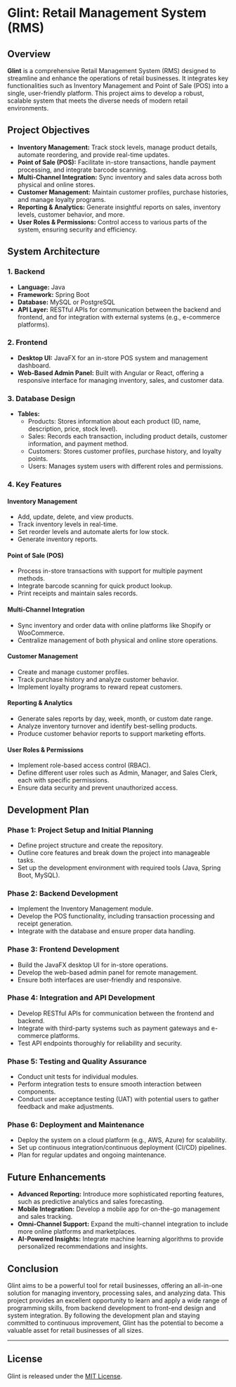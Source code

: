 # Glint: Retail Management System (RMS)

## Overview

**Glint** is a comprehensive Retail Management System (RMS) designed to streamline and enhance the operations of retail businesses. It integrates key functionalities such as Inventory Management and Point of Sale (POS) into a single, user-friendly platform. This project aims to develop a robust, scalable system that meets the diverse needs of modern retail environments.

## Project Objectives

- **Inventory Management:** Track stock levels, manage product details, automate reordering, and provide real-time updates.
- **Point of Sale (POS):** Facilitate in-store transactions, handle payment processing, and integrate barcode scanning.
- **Multi-Channel Integration:** Sync inventory and sales data across both physical and online stores.
- **Customer Management:** Maintain customer profiles, purchase histories, and manage loyalty programs.
- **Reporting & Analytics:** Generate insightful reports on sales, inventory levels, customer behavior, and more.
- **User Roles & Permissions:** Control access to various parts of the system, ensuring security and efficiency.

## System Architecture

### 1. **Backend**
   - **Language:** Java
   - **Framework:** Spring Boot
   - **Database:** MySQL or PostgreSQL
   - **API Layer:** RESTful APIs for communication between the backend and frontend, and for integration with external systems (e.g., e-commerce platforms).

### 2. **Frontend**
   - **Desktop UI:** JavaFX for an in-store POS system and management dashboard.
   - **Web-Based Admin Panel:** Built with Angular or React, offering a responsive interface for managing inventory, sales, and customer data.

### 3. **Database Design**
   - **Tables:**
     - Products: Stores information about each product (ID, name, description, price, stock level).
     - Sales: Records each transaction, including product details, customer information, and payment method.
     - Customers: Stores customer profiles, purchase history, and loyalty points.
     - Users: Manages system users with different roles and permissions.

### 4. **Key Features**

#### **Inventory Management**
   - Add, update, delete, and view products.
   - Track inventory levels in real-time.
   - Set reorder levels and automate alerts for low stock.
   - Generate inventory reports.

#### **Point of Sale (POS)**
   - Process in-store transactions with support for multiple payment methods.
   - Integrate barcode scanning for quick product lookup.
   - Print receipts and maintain sales records.

#### **Multi-Channel Integration**
   - Sync inventory and order data with online platforms like Shopify or WooCommerce.
   - Centralize management of both physical and online store operations.

#### **Customer Management**
   - Create and manage customer profiles.
   - Track purchase history and analyze customer behavior.
   - Implement loyalty programs to reward repeat customers.

#### **Reporting & Analytics**
   - Generate sales reports by day, week, month, or custom date range.
   - Analyze inventory turnover and identify best-selling products.
   - Produce customer behavior reports to support marketing efforts.

#### **User Roles & Permissions**
   - Implement role-based access control (RBAC).
   - Define different user roles such as Admin, Manager, and Sales Clerk, each with specific permissions.
   - Ensure data security and prevent unauthorized access.

## Development Plan

### **Phase 1: Project Setup and Initial Planning**
   - Define project structure and create the repository.
   - Outline core features and break down the project into manageable tasks.
   - Set up the development environment with required tools (Java, Spring Boot, MySQL).

### **Phase 2: Backend Development**
   - Implement the Inventory Management module.
   - Develop the POS functionality, including transaction processing and receipt generation.
   - Integrate with the database and ensure proper data handling.

### **Phase 3: Frontend Development**
   - Build the JavaFX desktop UI for in-store operations.
   - Develop the web-based admin panel for remote management.
   - Ensure both interfaces are user-friendly and responsive.

### **Phase 4: Integration and API Development**
   - Develop RESTful APIs for communication between the frontend and backend.
   - Integrate with third-party systems such as payment gateways and e-commerce platforms.
   - Test API endpoints thoroughly for reliability and security.

### **Phase 5: Testing and Quality Assurance**
   - Conduct unit tests for individual modules.
   - Perform integration tests to ensure smooth interaction between components.
   - Conduct user acceptance testing (UAT) with potential users to gather feedback and make adjustments.

### **Phase 6: Deployment and Maintenance**
   - Deploy the system on a cloud platform (e.g., AWS, Azure) for scalability.
   - Set up continuous integration/continuous deployment (CI/CD) pipelines.
   - Plan for regular updates and ongoing maintenance.

## Future Enhancements

- **Advanced Reporting:** Introduce more sophisticated reporting features, such as predictive analytics and sales forecasting.
- **Mobile Integration:** Develop a mobile app for on-the-go management and sales tracking.
- **Omni-Channel Support:** Expand the multi-channel integration to include more online platforms and marketplaces.
- **AI-Powered Insights:** Integrate machine learning algorithms to provide personalized recommendations and insights.

## Conclusion

Glint aims to be a powerful tool for retail businesses, offering an all-in-one solution for managing inventory, processing sales, and analyzing data. This project provides an excellent opportunity to learn and apply a wide range of programming skills, from backend development to front-end design and system integration. By following the development plan and staying committed to continuous improvement, Glint has the potential to become a valuable asset for retail businesses of all sizes.

---

## License

Glint is released under the [MIT License](LICENSE).

